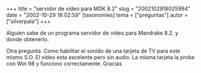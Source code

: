 +++
title = "servidor de video para MDK 8.2"
slug = "2002102918025994"
date = "2002-10-29 18:02:59"
[taxonomies]
tema = ["preguntas"]
autor = ["silverpala"]
+++

Alguien sabe de un programa servidor de video para Mandrake 8.2. y donde
obtenerlo.

Otra pregunta. Como habilitar el sonido de una tarjeta de TV para este
mismo S.O. El video esta excelente pero sin audio. La misma tarjeta la
probe con Win 98 y funciono correctamente. Gracias


